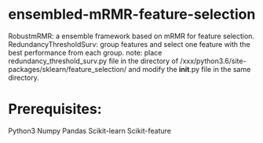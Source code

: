 # ensembled-mRMR-feature-selection
RobustmRMR: a ensemble framework based on mRMR for feature selection.
RedundancyThresholdSurv: group features and select one feature with the best performance from each group.
note: place redundancy_threshold_surv.py file in the directory of /xxx/python3.6/site-packages/sklearn/feature_selection/ and
      modify the __init__.py file in the same directory.
   
# Prerequisites:
Python3
Numpy
Pandas
Scikit-learn
Scikit-feature

